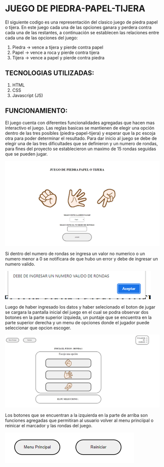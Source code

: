 # JUEGO DE PIEDRA-PAPEL-TIJERA

El siguiente codigo es una representación del clasico juego de piedra papel o tijera. En este juego cada una de las opciones ganara y perdera contra cada una de las restantes, a continuación se establecen las relaciones entre cada una de las opciones del juego:

1. Piedra -> vence a tijera y pierde contra papel
2. Papel  -> vence a roca y pierde contra tijera
3. Tijera -> vence a papel y pierde contra piedra

## TECNOLOGIAS UTILIZADAS:
1. HTML
2. CSS
3. Javascript (JS)

## FUNCIONAMIENTO:

El juego cuenta con diferentes funcionalidades agregadas que hacen mas interactivo el juego. Las reglas basicas se mantienen de elegir una opción dentro de las tres posibles (piedra-papel-tijera) y esperar que la pc escoja otra para poder determinar el resultado. Para dar inicio al juego se debe de elegir una de las tres dificultades que se definieron y un numero de rondas, para fines del proyecto se establecieron un maximo de 15 rondas seguidas que se pueden jugar.

![Menu inicial](/assets/wiki/MenuInicial.PNG)

Si dentro del numero de rondas se ingresa un valor no numerico o un numero menor a 0 se notificara de que hubo un error y debe de ingresar un numero valido.

![Menu inicial](/assets/wiki/ErrorRondas.PNG)

Luego de haber ingresado los datos y haber selecionado el boton de jugar se cargara la pantalla inicial del juego en el cual se podra observar dos botones en la parte superior izquieda, un puntaje que se encuentra en la parte superior derecha y un menu de opciones donde el jugador puede seleccionar que opcion escoger.

![Menu inicial](/assets/wiki/MenuJuego.PNG)

Los botones que se encuentran a la izquierda en la parte de arriba son funciones agregadas que permitiran al usuario volver al menu princiipal o reinicar el marcador y las rondas del juego.

![Menu inicial](/assets/wiki/BotonesConfig.PNG)
